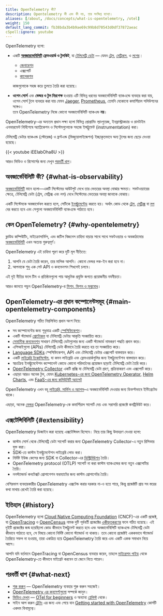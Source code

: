 ```yaml
---
title: OpenTelemetry কী?
description: Opentelemetry কী এবং কী নয়, তার সংক্ষিপ্ত ব্যাখ্যা।
aliases: [/about, /docs/concepts/what-is-opentelemetry, /otel]
weight: 150
default_lang_commit: fb38bda3b4b9ae69c99b8d70543d0df37872aeac
cSpell:ignore: youtube
---
```


OpenTelemetry হলো:

- একটি **[অবজারভেবিলিটি][observability] ফ্রেমওয়ার্ক ও টুলকিট**, যা [টেলিমেট্রি ডেটা][telemetry data] — যেমন [ট্রেস][traces], [মেট্রিকস][metrics], ও [লগের][logs] :

  - [জেনারেশন][instr]
  - এক্সপোর্ট
  - [কালেকশন](../concepts/components/#collector)

  কাজগুলোকে সহজ করে তুলতে তৈরি করা হয়েছে।

- **ওপেন সোর্স** এবং **ভেন্ডর ও টুল নিরপেক্ষ** হওয়ায় এটি বিভিন্ন ধরনের অবজার্ভেবিলিটি ব্যাকএন্ডে ব্যবহার করা যায়, ওপেন সোর্স টুলে ব্যবহার করা যায় যেমন [Jaeger], [Prometheus], তেমনি যেকোনো কমার্শিয়াল সলিউশনের সঙ্গেও।\
তবে OpenTelemetry নিজে কোনো অবজার্ভেবিলিটি ব্যাকএন্ড **নয়**।

OpenTelemetry-এর অন্যতম প্রধান লক্ষ্য হলো বিভিন্ন প্রোগ্রামিং ল্যাংগুয়েজ, ইনফ্রাস্ট্রাকচার ও রানটাইম এনভারমেন্ট নির্বিশেষে অ্যাপ্লিকেশন ও সিস্টেমগুলোকে সহজে ইন্সট্রুমেন্ট (instrumentation) করা।

টেলিমেট্রি ডেটার ব্যাকএন্ড (স্টোরেজ) ও ফ্রন্টএন্ড (ভিজ্যুয়ালাইজেশন) ইচ্ছাকৃতভাবে অন্য টুলের জন্য ছেড়ে দেওয়া হয়েছে।

<div class="td-max-width-on-larger-screens">
{{< youtube iEEIabOha8U >}}
</div>

আরও ভিডিও ও রিসোর্সের জন্য দেখুন [পরবর্তী ধাপ](#what-next)।

## অবজার্ভেবিলিটি কী? {#what-is-observability}

[অবজার্ভেবিলিটি][observability] মানে হলো—একটি সিস্টেমের আউটপুট দেখে তার ভেতরের অবস্থা বোঝার ক্ষমতা। সফটওয়্যারের ক্ষেত্রে, টেলিমেট্রি ডেটা (ট্রেস, মেট্রিক্স এবং লগ) দেখে সিস্টেমের ভেতরের অবস্থা জানাকে বোঝায়।

একটি সিস্টেমকে অবজার্ভেবল করতে হলে, সেটিকে [ইনস্ট্রুমেন্টেড][instr] করতে হয়। অর্থাৎ কোড থেকে [ট্রেস][traces], [মেট্রিক্স][metrics] বা [লগ][logs] বের করতে হবে এবং সেগুলো অবজার্ভেবিলিটি ব্যাকএন্ডে পাঠাতে হবে।

## কেন OpenTelemetry? {#why-opentelemetry}

ক্লাউড কম্পিউটিং, মাইক্রোসার্ভিস, এবং জটিল বিজনেস চাহিদা বাড়ার সাথে সাথে সফটওয়্যার ও অবকাঠামোর [অবজার্ভেবিলিটি][observability] এখন অত্যন্ত গুরুত্বপূর্ণ।

OpenTelemetry এই চাহিদা পূরণ করে দুটি মূল নীতিতে:

1. আপনি যে ডেটা তৈরি করেন, তার মালিক আপনি। কোনো ভেন্ডর লক-ইন করা হবে না।
2. আপনাকে শুধু এক সেট API ও কনভেনশন শিখলেই চলবে।

এই দুই নীতির ফলে টিম ও প্রতিষ্ঠানগুলো পায় আধুনিক প্রযুক্তি জগতে প্রয়োজনীয় নমনীয়তা।

আরও জানতে পড়ুন OpenTelemetry-র [মিশন, ভিশন ও মূল্যবোধ](/community/mission/)।

## OpenTelemetry-এর প্রধান কম্পোনেন্টসমূহ {#main-opentelemetry-components}

OpenTelemetry গঠিত নিম্নলিখিত প্রধান অংশ নিয়ে:

- সব কম্পোনেন্টের জন্য শুধুমাত্র একটি [স্পেসিফিকেশন](/docs/specs/otel)।
- একটি স্ট্যান্ডার্ড [প্রোটোকল](/docs/specs/otlp/) যা টেলিমেট্রি ডেটার আকৃতি সংজ্ঞায়িত করে।
- [সেমান্টিক কনভেনশন](/docs/specs/semconv/) সাধারণ টেলিমেট্রি ডেটাগুলোর জন্য একটি স্ট্যান্ডার্ড নামকরণ পদ্ধতি প্রদান করে।
- এপিআইগুলো (APIs) টেলিমেট্রি ডেটা কীভাবে তৈরি করতে হয় তা সংজ্ঞায়িত করে।
- [Language SDKs](../languages) স্পেসিফিকেশন, API এবং টেলিমেট্রি ডেটার এক্সপোর্ট বাস্তবায়ন করে।
- একটি [লাইব্রেরি ইকোসিস্টেম](/ecosystem/registry), যা কমন লাইব্রেরি এবং ফ্রেমওয়ার্কগুলির জন্য ইন্সট্রুমেন্টেশন বাস্তবায়ন করে।
- স্বয়ংক্রিয় ইনস্ট্রুমেন্টেশন কম্পোনেন্ট কোডে কোনো পরিবর্তনের প্রয়োজন ছাড়াই টেলিমেট্রি ডেটা তৈরি করে।
- [OpenTelemetry Collector](../collector) একটি প্রক্সি যা টেলিমেট্রি ডেটা গ্রহণ, প্রক্রিয়াকরণ এবং এক্সপোর্ট করে।
- এছাড়া আরও অনেক টুল, যেমন [Kubernetes-এর জন্য OpenTelemetry Operator](../platforms/kubernetes/operator/), [Helm Charts](../platforms/kubernetes/helm/), এবং [FaaS-এর জন্য কমিউনিটি অ্যাসেট](../platforms/faas/)

OpenTelemetry এখন বহু [লাইব্রেরি, সার্ভিস ও অ্যাপস](/ecosystem/integrations/)–এ অবজার্ভেবিলিটি দেওয়ার জন্য ডিফল্টভাবে ইন্টিগ্রেটেড থাকে।

এছাড়া, অনেক [ভেন্ডর](/ecosystem/vendors/) OpenTelemetry-কে কমার্শিয়াল সাপোর্ট দেয় এবং সরাসরি প্রজেক্টে কনট্রিবিউট করে।

## এক্সটেন্সিবিলিটি {#extensibility}

OpenTelemetry ডিজাইন করা হয়েছে এক্সটেন্সিবল হিসেবে। নিম্নে তার কিছু উদাহরণ দেওয়া হলো:

- কাস্টম সোর্স থেকে টেলিমেট্রি ডেটা সাপোর্ট করার জন্য OpenTelemetry Collector-এ নতুন রিসিভার যুক্ত করা।
- SDK-তে কাস্টম ইনস্ট্রুমেন্টেশন লাইব্রেরি লোড করা।
- নির্দিষ্ট ইউজ কেসের জন্য SDK বা Collector-এর [ডিস্ট্রিবিউশন](../concepts/distributions/) তৈরি।
- OpenTelemetry protocol (OTLP) সাপোর্ট না করা কাস্টম ব্যাকএন্ডের জন্য নতুন এক্সপোর্টার তৈরি।
- ননস্ট্যান্ডার্ড কনটেক্সট প্রোপাগেশন ফরম্যাটের জন্য কাস্টম প্রোপাগেটর তৈরি।

বেশিরভাগ ব্যবহারকারীর OpenTelemetry এক্সটেন্ড করার দরকার না-ও হতে পারে, কিন্তু প্রজেক্টটি প্রায় সব স্তরের কথা মাথায় রেখেই তৈরি করা হয়েছে।

## ইতিহাস {#history}

OpenTelemetry হলো [Cloud Native Computing Foundation][] (CNCF)-এর একটি প্রজেক্ট, যা [OpenTracing](https://opentracing.io) ও [OpenCensus](https://opencensus.io) নামক দুটি পূর্ববর্তী প্রজেক্টের [একীভূতকরণের][merger] ফলে গঠিত হয়েছে। এই দুইটি প্রজেক্টের জন্ম হয়েছিলো কোড কীভাবে ইন্সট্রুমেন্ট করতে হবে এবং অবজার্ভেবিলিটি ব্যাকএন্ডে টেলিমেট্রি ডেটা কীভাবে পাঠাতে হবে, সে বিষয়ে কোনো নির্দিষ্ট কোনো স্ট্যান্ডার্ড না থাকায়। তবে কোনো প্রজেক্টই এককভাবে স্ট্যান্ডার্ড তৈরিতে সফল না হওয়ায়, তারা একত্রিত হয়ে OpenTelemetry তৈরি করে এবং একটি একক সমাধান নিয়ে আসে।

আপনি যদি বর্তমানে OpenTracing বা OpenCensus ব্যবহার করেন, তাহলে [মাইগ্রেশন গাইড](../migration/) থেকে OpenTelemetry-তে কীভাবে মাইগ্রেট করবেন তা জেনে নিতে পারেন।

[merger]: https://www.cncf.io/blog/2019/05/21/a-brief-history-of-opentelemetry-so-far/


## পরবর্তী ধাপ {#what-next}

- [শুরু করুন](../getting-started/) —  OpenTelemetry ব্যবহার শুরু করুন সহজেই।
- [OpenTelemetry এর কনসেপ্টগুলো](../concepts/)  সম্পর্কে জানুন।
- [ভিডিও দেখুন][watch videos] — [OTel for beginners] ও অন্যান্য [প্লেলিস্ট][playlists] থেকে।
- সাইন আপ করুন [ট্রেনিং](/training) এর জন্য এবং পেয়ে যান [Getting started with OpenTelemetry](/training/#courses) কোর্সটি একদম বিনামূল্যে।

[Cloud Native Computing Foundation]: https://www.cncf.io
[instr]: ../concepts/instrumentation
[Jaeger]: https://www.jaegertracing.io/
[logs]: ../concepts/signals/logs/
[metrics]: ../concepts/signals/metrics/
[observability]: ../concepts/observability-primer/#what-is-observability
[OTel for beginners]: https://www.youtube.com/playlist?list=PLVYDBkQ1TdyyWjeWJSjXYUaJFVhplRtvN
[playlists]: https://www.youtube.com/@otel-official/playlists
[Prometheus]: https://prometheus.io/
[telemetry data]: ../concepts/signals/
[traces]: ../concepts/signals/traces/
[Watch videos]: https://www.youtube.com/@otel-official
